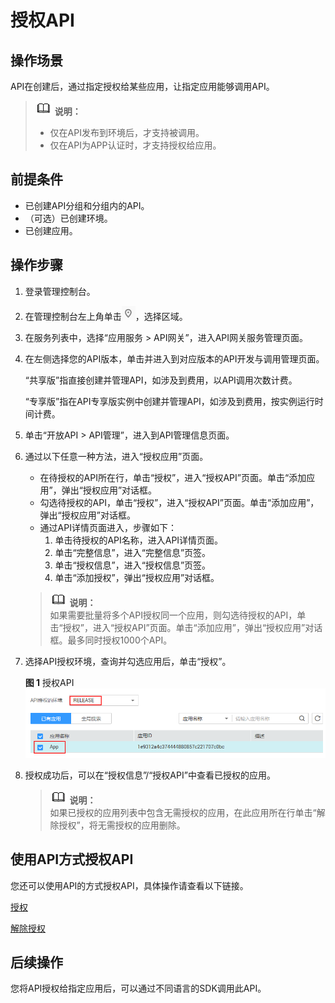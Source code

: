 # 授权API<a name="apig-zh-ug-180307021"></a>

## 操作场景<a name="section25971517509"></a>

API在创建后，通过指定授权给某些应用，让指定应用能够调用API。

>![](public_sys-resources/icon-note.gif) **说明：**   
>-   仅在API发布到环境后，才支持被调用。  
>-   仅在API为APP认证时，才支持授权给应用。  

## 前提条件<a name="section1678010231609"></a>

-   已创建API分组和分组内的API。
-   （可选）已创建环境。
-   已创建应用。

## 操作步骤<a name="section1942423018019"></a>

1.  登录管理控制台。
2.  在管理控制台左上角单击![](figures/icon-region.png)，选择区域。
3.  在服务列表中，选择“应用服务 \> API网关”，进入API网关服务管理页面。
4.  在左侧选择您的API版本，单击并进入到对应版本的API开发与调用管理页面。

    “共享版”指直接创建并管理API，如涉及到费用，以API调用次数计费。

    “专享版”指在API专享版实例中创建并管理API，如涉及到费用，按实例运行时间计费。

5.  单击“开放API \> API管理”，进入到API管理信息页面。
6.  通过以下任意一种方法，进入“授权应用”页面。

    -   在待授权的API所在行，单击“授权”，进入“授权API”页面。单击“添加应用”，弹出“授权应用”对话框。
    -   勾选待授权的API，单击“授权”，进入“授权API”页面。单击“添加应用”，弹出“授权应用”对话框。
    -   通过API详情页面进入，步骤如下：
        1.  单击待授权的API名称，进入API详情页面。
        2.  单击“完整信息”，进入“完整信息”页签。
        3.  单击“授权信息”，进入“授权信息”页签。
        4.  单击“添加授权”，弹出“授权应用”对话框。

    >![](public_sys-resources/icon-note.gif) **说明：**   
    >如果需要批量将多个API授权同一个应用，则勾选待授权的API，单击“授权”，进入“授权API”页面。单击“添加应用”，弹出“授权应用”对话框。最多同时授权1000个API。  

7.  选择API授权环境，查询并勾选应用后，单击“授权”。

    **图 1**  授权API<a name="fig1054110264410"></a>  
    ![](figures/授权API.png "授权API")

8.  授权成功后，可以在“授权信息”/“授权API”中查看已授权的应用。

    >![](public_sys-resources/icon-note.gif) **说明：**   
    >如果已授权的应用列表中包含无需授权的应用，在此应用所在行单击“解除授权”，将无需授权的应用删除。  


## 使用API方式授权API<a name="zh-cn_topic_0080101678_section7546754133419"></a>

您还可以使用API的方式授权API，具体操作请查看以下链接。

[授权](https://support.huaweicloud.com/api-apig/apig-zh-api-180713046.html)

[解除授权](https://support.huaweicloud.com/api-apig/apig-zh-api-180713049.html)

## 后续操作<a name="zh-cn_topic_0080101678_section1679143819506"></a>

您将API授权给指定应用后，可以通过不同语言的SDK调用此API。

